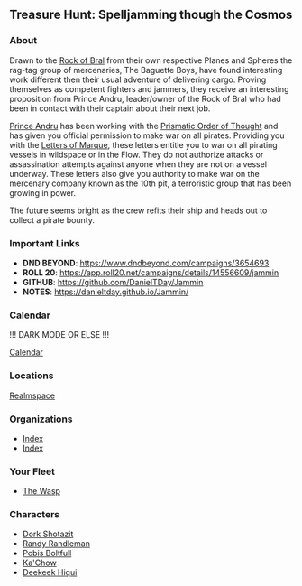 ## Treasure Hunt: Spelljamming though the Cosmos

### About
Drawn to the [Rock of Bral](03_The_Universe/Realmspace/The_Rock_of_Bral/Index.md) from their own respective Planes and Spheres the rag-tag group of mercenaries, The Baguette Boys, have found interesting work different then their usual adventure of delivering cargo. Proving themselves as competent fighters and jammers, they receive an interesting proposition from Prince Andru, leader/owner of the Rock of Bral who had been in contact with their captain about their next job.

[Prince Andru](01_NPCiary/The_Rock_of_Bral/3_The_High_City/Royal_Palace/Prince%20Andru.md) has been working with the [Prismatic Order of Thought](01_NPCiary/Organizations/Prismatic_Order_of_Thought/Index.md) and has given you official permission to make war on all pirates. Providing you with the [Letters of Marque](06_Handouts/Key%20Items/Letters%20of%20Marque.md), these letters entitle you to war on all pirating vessels in wildspace or in the Flow. They do not authorize attacks or assassination attempts against anyone when they are not on a vessel underway.  These letters also give you authority to make war on the mercenary company known as the 10th pit, a terroristic group that has been growing in power.

The future seems bright as the crew refits their ship and heads out to collect a pirate bounty.

### Important Links
- **DND BEYOND**: https://www.dndbeyond.com/campaigns/3654693
- **ROLL 20**: https://app.roll20.net/campaigns/details/14556609/jammin
- **GITHUB**: https://github.com/DanielTDay/Jammin
- **NOTES**: https://danieltday.github.io/Jammin/ 

### Calendar

!!!
DARK MODE OR ELSE
!!!

[Calendar](06_Handouts/Calendar/Calendar.md)

### Locations
[Realmspace](03_The_Universe/Realmspace/Index.md)
 
### Organizations
- [Index](01_NPCiary/Organizations/The%2010th%20Pit/Index.md)
- [Index](01_NPCiary/Organizations/Prismatic_Order_of_Thought/Index.md)

### Your Fleet
- [The Wasp](05_Your_Ship/The%20Wasp.md)

### Characters
- [Dork Shotazit](02_Player_Characters/Dork_Shotazit.md)
- [Randy Randleman](02_Player_Characters/Randy_Randleman.md)
- [Pobis Boltfull](02_Player_Characters/Pobis_Boltfull.md)
- [Ka'Chow](02_Player_Characters/Ka'Chow.md)
- [Deekeek Hiqui](02_Player_Characters/Deekeek_Hiqui.md)